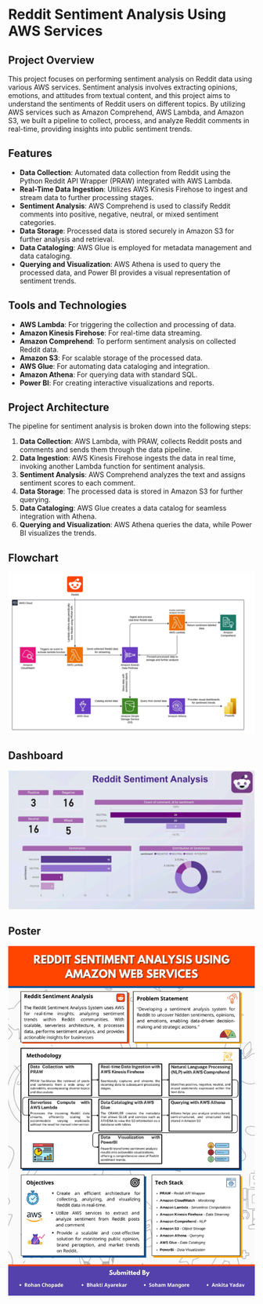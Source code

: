 # Reddit Sentiment Analysis Using AWS Services

## Project Overview

This project focuses on performing sentiment analysis on Reddit data using various AWS services. Sentiment analysis involves extracting opinions, emotions, and attitudes from textual content, and this project aims to understand the sentiments of Reddit users on different topics. By utilizing AWS services such as Amazon Comprehend, AWS Lambda, and Amazon S3, we built a pipeline to collect, process, and analyze Reddit comments in real-time, providing insights into public sentiment trends.

## Features

- **Data Collection**: Automated data collection from Reddit using the Python Reddit API Wrapper (PRAW) integrated with AWS Lambda.
- **Real-Time Data Ingestion**: Utilizes AWS Kinesis Firehose to ingest and stream data to further processing stages.
- **Sentiment Analysis**: AWS Comprehend is used to classify Reddit comments into positive, negative, neutral, or mixed sentiment categories.
- **Data Storage**: Processed data is stored securely in Amazon S3 for further analysis and retrieval.
- **Data Cataloging**: AWS Glue is employed for metadata management and data cataloging.
- **Querying and Visualization**: AWS Athena is used to query the processed data, and Power BI provides a visual representation of sentiment trends.

## Tools and Technologies

- **AWS Lambda**: For triggering the collection and processing of data.
- **Amazon Kinesis Firehose**: For real-time data streaming.
- **Amazon Comprehend**: To perform sentiment analysis on collected Reddit data.
- **Amazon S3**: For scalable storage of the processed data.
- **AWS Glue**: For automating data cataloging and integration.
- **Amazon Athena**: For querying data with standard SQL.
- **Power BI**: For creating interactive visualizations and reports.

## Project Architecture

The pipeline for sentiment analysis is broken down into the following steps:

1. **Data Collection**: AWS Lambda, with PRAW, collects Reddit posts and comments and sends them through the data pipeline.
2. **Data Ingestion**: AWS Kinesis Firehose ingests the data in real time, invoking another Lambda function for sentiment analysis.
3. **Sentiment Analysis**: AWS Comprehend analyzes the text and assigns sentiment scores to each comment.
4. **Data Storage**: The processed data is stored in Amazon S3 for further querying.
5. **Data Cataloging**: AWS Glue creates a data catalog for seamless integration with Athena.
6. **Querying and Visualization**: AWS Athena queries the data, while Power BI visualizes the trends.

## Flowchart

![Flowchart](/Flowchart.jpeg)

## Dashboard

![Dashboard](/Dashboard.jpg)

## Poster

![Poster](/Poster.jpg)
